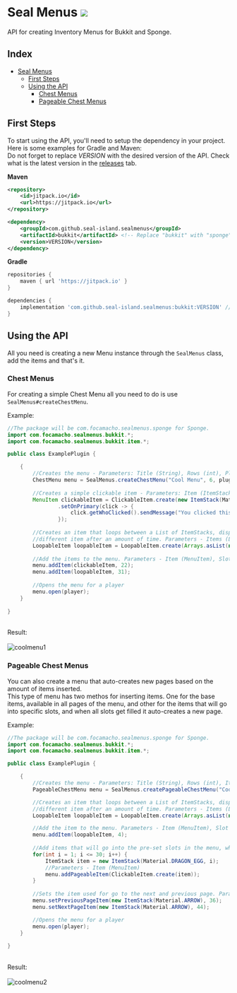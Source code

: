 # Seal Menus [![](https://jitpack.io/v/seal-island/sealmenus.svg)](https://jitpack.io/#seal-island/sealmenus)
API for creating Inventory Menus for Bukkit and Sponge.

## Index

- [Seal Menus](#Seal-Menus)
    * [First Steps](#First-Steps)
    * [Using the API](#Using-the-API)
        + [Chest Menus](#Chest-Menus)
        + [Pageable Chest Menus](#Pageable-Chest-Menus)

## First Steps
To start using the API, you'll need to setup the dependency in your project. Here is some examples for Gradle and Maven:
<br>
Do not forget to replace *VERSION* with the desired version of the API. Check what is the latest version in the [releases](https://github.com/Seal-Island/SealMenus/releases) tab.

**Maven**
```xml
<repository>
    <id>jitpack.io</id>
    <url>https://jitpack.io</url>
</repository>
```
```xml
<dependency>
    <groupId>com.github.seal-island.sealmenus</groupId>
    <artifactId>bukkit</artifactId> <!-- Replace "bukkit" with "sponge" if desired. -->
    <version>VERSION</version>
</dependency>
```

**Gradle**
```groovy
repositories {
    maven { url 'https://jitpack.io' }
}

dependencies {
    implementation 'com.github.seal-island.sealmenus:bukkit:VERSION' // Replace "bukkit" with "sponge" if desired.
}
```

## Using the API

All you need is creating a new Menu instance through the `SealMenus` class, add the items and that's it.

### Chest Menus

For creating a simple Chest Menu all you need to do is use `SealMenus#createChestMenu`.

Example:
```java
//The package will be com.focamacho.sealmenus.sponge for Sponge.
import com.focamacho.sealmenus.bukkit.*;
import com.focamacho.sealmenus.bukkit.item.*;

public class ExamplePlugin {

    {
        //Creates the menu - Parameters: Title (String), Rows (int), Plugin Instance (JavaPlugin)
        ChestMenu menu = SealMenus.createChestMenu("Cool Menu", 6, pluginObject);
    
        //Creates a simple clickable item - Parameters: Item (ItemStack) 
        MenuItem clickableItem = ClickableItem.create(new ItemStack(Material.SPONGE))
                .setOnPrimary(click -> {
                    click.getWhoClicked().sendMessage("You clicked this item.");
                });
        
        //Creates an item that loops between a List of ItemStacks, displaying a
        //different item after an amount of time. Parameters - Items (List<ItemStack), Ticks (int)
        LoopableItem loopableItem = LoopableItem.create(Arrays.asList(new ItemStack(Material.DIAMOND), new ItemStack(Material.IRON_INGOT), new ItemStack(Material.GOLD_INGOT)), 20);
        
        //Add the items to the menu. Parameters - Item (MenuItem), Slot (int)
        menu.addItem(clickableItem, 22);
        menu.addItem(loopableItem, 31);
        
        //Opens the menu for a player
        menu.open(player);
    }
    
}
```
<br>Result:<br><br>
![coolmenu1](https://user-images.githubusercontent.com/48870573/146666105-34255fd7-ef23-4539-a61b-a1e813db73b6.gif)

### Pageable Chest Menus

You can also create a menu that auto-creates new pages based on the amount of items inserted.
<br>
This type of menu has two methos for inserting items. One for the base items, available in all pages of the menu, and other for the items that will go into specific slots, and when all slots get filled it auto-creates a new page.

Example:
```java
//The package will be com.focamacho.sealmenus.sponge for Sponge.
import com.focamacho.sealmenus.bukkit.*;
import com.focamacho.sealmenus.bukkit.item.*;

public class ExamplePlugin {

    {
        //Creates the menu - Parameters: Title (String), Rows (int), Items Slots (int[]), Plugin Instance (JavaPlugin)
        PageableChestMenu menu = SealMenus.createPageableChestMenu("Cool Menu", 6, new int[]{20, 21, 22, 23, 24, 29, 30, 31, 32, 33}, pluginObject);

        //Creates an item that loops between a List of ItemStacks, displaying a
        //different item after an amount of time. Parameters - Items (List<ItemStack), Ticks (int)
        LoopableItem loopableItem = LoopableItem.create(Arrays.asList(new ItemStack(Material.DIAMOND), new ItemStack(Material.IRON_INGOT), new ItemStack(Material.GOLD_INGOT)), 20);

        //Add the item to the menu. Parameters - Item (MenuItem), Slot (int)
        menu.addItem(loopableItem, 4);
                
        //Add items that will go into the pre-set slots in the menu, when all slots get filled, a new page is automatically created.
        for(int i = 1; i <= 30; i++) {
            ItemStack item = new ItemStack(Material.DRAGON_EGG, i);
            //Parameters - Item (MenuItem)
            menu.addPageableItem(ClickableItem.create(item));
        }
        
        //Sets the item used for go to the next and previous page. Parameters - Item (ItemStack), Slot (int)
        menu.setPreviousPageItem(new ItemStack(Material.ARROW), 36);
        menu.setNextPageItem(new ItemStack(Material.ARROW), 44);

        //Opens the menu for a player
        menu.open(player);
    }
    
}
```
<br>Result:<br><br>
![coolmenu2](https://user-images.githubusercontent.com/48870573/146666130-f23ebc5d-9745-42f9-bda7-d7ce56d4df07.gif)
